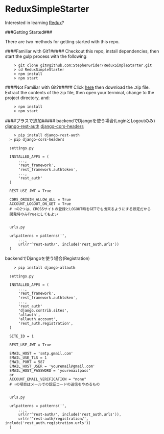 # ReduxSimpleStarter

Interested in learning [Redux](https://www.udemy.com/react-redux/)?

###Getting Started###

There are two methods for getting started with this repo.

####Familiar with Git?#####
Checkout this repo, install dependencies, then start the gulp process with the following:

```
	> git clone git@github.com:StephenGrider/ReduxSimpleStarter.git
	> cd ReduxSimpleStarter
	> npm install
	> npm start
```

####Not Familiar with Git?#####
Click [here](https://github.com/StephenGrider/ReactStarter/releases) then download the .zip file.  Extract the contents of the zip file, then open your terminal, change to the project directory, and:

```
	> npm install
	> npm start
```

####プラスで追加#####
backendでDjangoを使う場合(LoginとLogoutのみ)
[django-rest-auth](http://django-rest-auth.readthedocs.io/en/latest/index.html)
[django-cors-headers](https://github.com/ottoyiu/django-cors-headers)

```
	> pip install django-rest-auth
  > pip django-cors-headers

  settings.py

  INSTALLED_APPS = (
      ...,
      'rest_framework',
      'rest_framework.authtoken',
      ...,
      'rest_auth'
  )

  REST_USE_JWT = True

  CORS_ORIGIN_ALLOW_ALL = True
  ACCOUNT_LOGOUT_ON_GET = True
  # ↑の2つは、CROSSサイトの登録とLOGOUT時をGETでも出来るようにする設定だから
  開発時のみTrueにしてもよい


  urls.py

  urlpatterns = patterns('',
      ...,
      url(r'^rest-auth/', include('rest_auth.urls'))
  )
```

backendでDjangoを使う場合(Registration)

```
	> pip install django-allauth

  settings.py

  INSTALLED_APPS = (
      ...,
      'rest_framework',
      'rest_framework.authtoken',
      ...,
      'rest_auth'
      'django.contrib.sites',
      'allauth',
      'allauth.account',
      'rest_auth.registration',
  )

  SITE_ID = 1

  REST_USE_JWT = True

  EMAIL_HOST = 'smtp.gmail.com'
  EMAIL_USE_TLS = 1
  EMAIL_PORT = 587
  EMAIL_HOST_USER = 'youremail@gmail.com'
  EMAIL_HOST_PASSWORD = 'youremailpass'
  or
  ACCOUNT_EMAIL_VERIFICATION = "none"
  # ↑の項目はメールでの認証コードの送信をやめるもの


  urls.py

  urlpatterns = patterns('',
      ...,
      url(r'^rest-auth/', include('rest_auth.urls')),
      url(r'^rest-auth/registration/', include('rest_auth.registration.urls'))
  )
```
